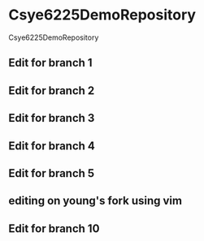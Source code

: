 # Csye6225DemoRepository
Csye6225DemoRepository

## Edit for branch 1

## Edit for branch 2

## Edit for branch 3

## Edit for branch 4

## Edit for branch 5

## editing on young's fork using vim

## Edit for branch 10

